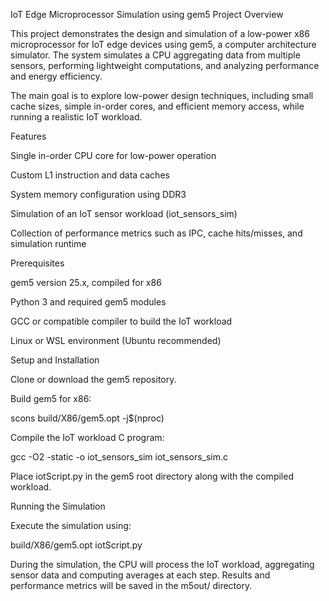 IoT Edge Microprocessor Simulation using gem5
Project Overview

This project demonstrates the design and simulation of a low-power x86 microprocessor for IoT edge devices using gem5, a computer architecture simulator. The system simulates a CPU aggregating data from multiple sensors, performing lightweight computations, and analyzing performance and energy efficiency.

The main goal is to explore low-power design techniques, including small cache sizes, simple in-order cores, and efficient memory access, while running a realistic IoT workload.

Features

Single in-order CPU core for low-power operation

Custom L1 instruction and data caches

System memory configuration using DDR3

Simulation of an IoT sensor workload (iot_sensors_sim)

Collection of performance metrics such as IPC, cache hits/misses, and simulation runtime

Prerequisites

gem5 version 25.x, compiled for x86

Python 3 and required gem5 modules

GCC or compatible compiler to build the IoT workload

Linux or WSL environment (Ubuntu recommended)

Setup and Installation

Clone or download the gem5 repository.

Build gem5 for x86:

scons build/X86/gem5.opt -j$(nproc)


Compile the IoT workload C program:

gcc -O2 -static -o iot_sensors_sim iot_sensors_sim.c


Place iotScript.py in the gem5 root directory along with the compiled workload.

Running the Simulation

Execute the simulation using:

build/X86/gem5.opt iotScript.py


During the simulation, the CPU will process the IoT workload, aggregating sensor data and computing averages at each step. Results and performance metrics will be saved in the m5out/ directory.
